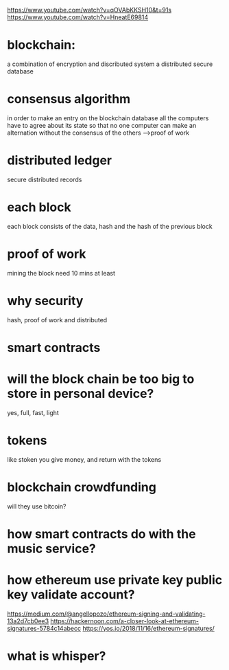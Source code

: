 https://www.youtube.com/watch?v=qOVAbKKSH10&t=91s
https://www.youtube.com/watch?v=HneatE69814

# blockchain:
a combination of encryption and discributed system
a distributed secure database

# consensus algorithm
in order to make an entry on the blockchain database all the computers have to agree about its state so that no one computer can make an alternation without the consensus of the others
-->proof of work

# distributed ledger
secure distributed records

# each block
each block consists of the data, hash and the hash of the previous block

# proof of work
mining the block need 10 mins at least 

# why security
hash, proof of work and distributed

# smart contracts

# will the block chain be too big to store in personal device? 
yes, full, fast, light

# tokens
like stoken
you give money, and return with the tokens

# blockchain crowdfunding
will they use bitcoin? 

# how smart contracts do with the music service?

# how ethereum use private key public key validate account?
https://medium.com/@angellopozo/ethereum-signing-and-validating-13a2d7cb0ee3
https://hackernoon.com/a-closer-look-at-ethereum-signatures-5784c14abecc
https://yos.io/2018/11/16/ethereum-signatures/

# what is whisper? 
